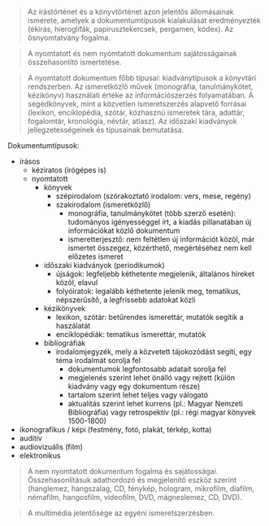 > Az írástörténet és a könyvtörténet azon jelentős állomásainak ismerete, amelyek a dokumentumtípusok kialakulását eredményezték (ékírás, hieroglifák, papirusztekercsek, pergamen, kódex).
> Az ősnyomtatvány fogalma.

> A nyomtatott és nem nyomtatott dokumentum sajátosságainak összehasonlító ismertetése.

> A nyomtatott dokumentum főbb típusai: kiadványtípusok a könyvtári rendszerben. Az ismeretközlő művek (monográfia, tanulmánykötet, kézikönyv) használati értéke az információszerzés folyamatában.
> A segédkönyvek, mint a közvetlen ismeretszerzés alapvető forrásai (lexikon, enciklopédia, szótár, közhasznú ismeretek tára, adattár, fogalomtár, kronológia, névtár, atlasz).
> Az időszaki kiadványok jellegzetességeinek és típusainak bemutatása.

Dokumentumtípusok:

 - írásos
   + kéziratos (írógépes is)
   + nyomtatott
     - könyvek
       + szépirodalom (szórakoztató irodalom: vers, mese, regény)
       + szakirodalom (ismeretközlő)
         - monográfia, tanulmánykötet (több szerző esetén): tudományos igényességgel írt, a kiadás pillanatában új információkat közlő dokumentum
         - ismeretterjesztő: nem feltétlen új információt közöl, már ismertet összegez, közérthető, megértéséhez nem kell előzetes ismeret
     - időszaki kiadványok (periodikumok)
       + újságok: legfeljebb kéthetente megjelenik, általános híreket közöl, elavul
       + folyóiratok: legalább kéthetente jelenik meg, tematikus, népszerűsítő, a legfrissebb adatokat közli
     - kézikönyvek
       + lexikon, szótár: betűrendes ismerettár, mutatók segítik a haszálatát
       + enciklopédiák: tematikus ismerettár, mutatók
     - bibliográfiák
       + irodalomjegyzék, mely a közvetett tájokozódást segíti, egy téma irodalmát sorolja fel
         - dokumentumok legfontosabb adatait sorolja fel
         - megjelenés szerint lehet önálló vagy rejtett (külön kiadvány vagy egy dokumentum része)
         - tartalom szerint lehet teljes vagy válogató
         - aktualitás szerint lehet kurrens (pl.: Magyar Nemzeti Bibliográfia) vagy retrospektív (pl.: régi magyar könyvek 1500-1800)
 - ikonografikus / képi (festmény, fotó, plakát, térkép, kotta)
 - auditív
 - audiovizuális (film)
 - elektronikus

> A nem nyomtatott dokumentum fogalma és sajátosságai.
> Összehasonlításuk adathordozó és megjelenítő eszköz szerint (hanglemez, hangszalag, CD, fénykép, hologram, mikrofilm, diafilm, némafilm, hangosfilm, videofilm, DVD, mágneslemez, CD, DVD).

> A multimédia jelentősége az egyéni ismeretszerzésben.
